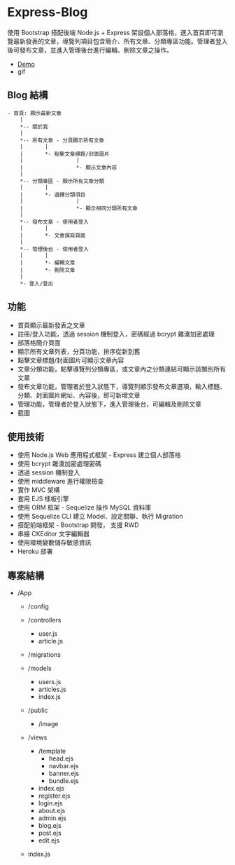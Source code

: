 # Express-Blog
使用 Bootstrap 搭配後端 Node.js + Express 架設個人部落格，進入首頁即可瀏覽最新發表的文章，導覽列項目包含簡介、所有文章、分類專區功能。管理者登入後可發布文章，並進入管理後台進行編輯、刪除文章之操作。

* [Demo]()
* gif

## Blog 結構
```
- 首頁: 顯示最新文章
    |
    *-- 關於我
    |
    *-- 所有文章 - 分頁顯示所有文章
    |       |
    |       *- 點擊文章標題/封面圖片
    |                 |
    |                 *- 顯示文章內容
    |
    *-- 分類專區 - 顯示所有文章分類
    |       |
    |       *- 選擇分類項目
    |                 |
    |                 *- 顯示相同分類所有文章
    |
    *-- 發布文章 - 使用者登入
    |       |
    |       *- 文章撰寫頁面
    |
    *-- 管理後台 - 使用者登入
    |       |
    |       *- 編輯文章
    |       *- 刪除文章
    |
    *- 登入/登出
```

## 功能
* 首頁顯示最新發表之文章
* 註冊/登入功能，透過 session 機制登入，密碼經過 bcrypt 雜湊加密處理
* 部落格簡介頁面
* 顯示所有文章列表，分頁功能，排序從新到舊
* 點擊文章標題/封面圖片可顯示文章內容
* 文章分類功能，點擊導覽列分類專區，或文章內之分類連結可顯示該類別所有文章
* 發布文章功能，管理者於登入狀態下，導覽列顯示發布文章選項，輸入標題、分類、封面圖片網址、內容後，即可新增文章
* 管理功能，管理者於登入狀態下，進入管理後台，可編輯及刪除文章
* 截圖

## 使用技術
* 使用 Node.js Web 應用程式框架 - Express 建立個人部落格
* 使用 bcrypt 雜湊加密處理密碼 
* 透過 session 機制登入
* 使用 middleware 進行權限檢查
* 實作 MVC 架構
* 套用 EJS 樣板引擎
* 使用 ORM 框架 - Sequelize 操作 MySQL 資料庫
* 使用 Sequelize CLI 建立 Model、設定關聯、執行 Migration
* 搭配前端框架 - Bootstrap 開發， 支援 RWD
* 串接 CKEditor 文字編輯器
* 使用環境變數儲存敏感資訊
* Heroku 部署

## 專案結構
* /App
  * /config
  * /controllers
    * user.js
    * article.js 
  * /migrations
  * /models
    * users.js
    * articles.js 
    * index.js
  * /public
    * /image 
  * /views
    * /template
      * head.ejs
      * navbar.ejs 
      * banner.ejs
      * bundle.ejs
    * index.ejs 
    * register.ejs
    * login.ejs
    * about.ejs
    * admin.ejs
    * blog.ejs
    * post.ejs
    * edit.ejs
    
  * index.js

